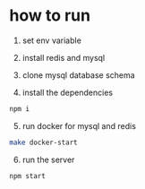 # how to run

1. set env variable

2. install redis and mysql

3. clone mysql database schema

4. install the dependencies

```bash
npm i
```

5. run docker for mysql and redis

```bash
make docker-start
```

6. run the server

```bash
npm start
```
